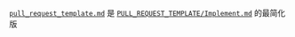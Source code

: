 <!-- -----------------------------------------------------------
 ! SPDX-License-Identifier: GFDL-1.3-or-later
 ! -------------------------------------------------------------
 ! Doc Type      : Markdown
 ! Doc Name      : (Overview .github) README.md
 ! Doc Authors   : Aoran Zeng <ccmywish@qq.com>
 ! Contributors  :  Nul None  <nul@none.org>
 !               |
 ! Created On    : <2025-06-20>
 ! Last Modified : <2025-06-20>
 ! ---------------------------------------------------------- -->

[`pull_request_template.md`](./pull_request_template.md) 是 [`PULL_REQUEST_TEMPLATE/Implement.md`](./PULL_REQUEST_TEMPLATE/Implement.md) 的最简化版
